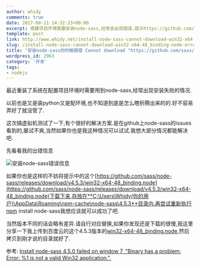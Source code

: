 ```yaml
---
author: whidy
comments: true
date: 2017-08-11 14:32:23+00:00
excerpt: 搭建项目环境需要安装node-sass,经常会出现错误,提示https://github.com/sass/node-sass/releases/download/v4.5.3/win32-x64-48_binding.node无法下载,原因就是国外的东西很慢,解决办法也很简单...
template: post
link: http://www.whidy.net/install-node-sass-cannot-download-win32-x64-48_binding-node-error.html
slug: /install-node-sass-cannot-download-win32-x64-48_binding-node-error
title: '安装node-sass的时候报错 Cannot download "https://github.com/sass/node-sass/releases/download/v4.5.3/win32-x64-48_binding.node":'
wordpress_id: 2963
category: '开发'
tags:
- nodejs
---
```


最近重装了系统在配置项目环境时需要用到node-sass,经常出现安装失败的情况.

以前也是又是装python又是配环境,也不知道到底是怎么瞎折腾出来的的.好不容易弄好了就没管了.

这次搞虚拟机测试了一下,有个很好的解决方案.是在github上node-sass的issues看到的,屡试不爽,当然如果你也是我这种情况可以试试.我想大部分情况都能解决吧.

先看看我的出错信息

![安装node-sass错误信息](http://www.whidy.net/wp-content/uploads/2017/08/node-sass-400x154.png)

如果你也是这样的不妨将提示中的这个[https://github.com/sass/node-sass/releases/download/v4.5.3/win32-x64-48_binding.node](https://github.com/sass/node-sass/releases/download/v4.5.3/win32-x64-48_binding.node)下载下来,存放在**C:\Users\Whidy(你的用户)\AppData\Roaming\npm-cache\node-sass\4.5.3**目录内,再尝试重新执行npm install node-sass我想应该就可以成功了吧.

当然版本不同的话会略有差异.请自行对应替换,如果你发现还是下载的很慢,我这里分享一下我上传到百度云的这个4.5.3版本的[win32-x64-48_binding.node](https://pan.baidu.com/s/1cevVaQ),然后拷贝到刚才说的目录就好了.

参考: [Install node-sass 4.5.0 failed on window 7, "Binary has a problem: Error: %1 is not a valid Win32 application.".](https://github.com/sass/node-sass/issues/1888)
